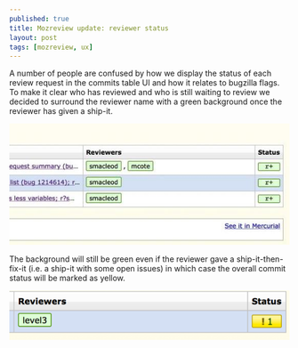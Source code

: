 ```yaml
---
published: true
title: Mozreview update: reviewer status
layout: post
tags: [mozreview, ux]
---
```

A number of people are confused by how we display the status of each review request in the commits table UI and how it relates to bugzilla flags. To make it clear who has reviewed and who is still waiting to review we decided to surround the reviewer name with a green background once the reviewer has given a ship-it.

![](/public/images/uuE1CN5.jpg)

The background will still be green even if the reviewer gave a ship-it-then-fix-it (i.e. a ship-it with some open issues) in which case the overall commit status will be marked as yellow.

![](/public/images/gDxfHId.png)